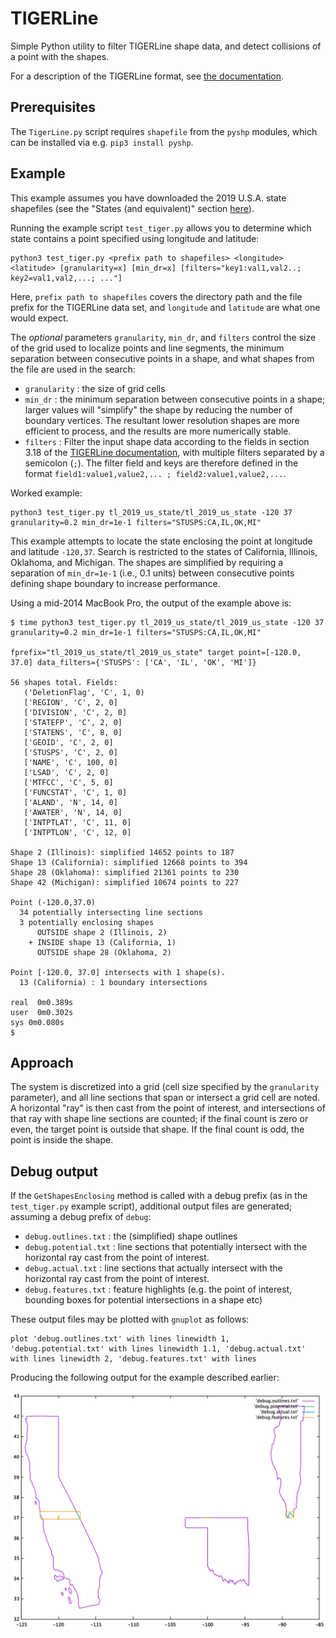 # TIGERLine

Simple Python utility to filter TIGERLine shape data, and detect collisions of a point with the shapes.

For a description of the TIGERLine format, see [the documentation](https://www.census.gov/programs-surveys/geography/technical-documentation/complete-technical-documentation/tiger-geo-line.html).

## Prerequisites

The ``TigerLine.py`` script requires ``shapefile`` from the ``pyshp`` modules, which can be installed via e.g. ``pip3 install pyshp``.

## Example

This example assumes you have downloaded the 2019 U.S.A. state shapefiles (see the "States (and equivalent)" section [here](https://www.census.gov/cgi-bin/geo/shapefiles/index.php)).

Running the example script ``test_tiger.py`` allows you to determine which state contains a point specified using longitude and latitude:

```
python3 test_tiger.py <prefix path to shapefiles> <longitude> <latitude> [granularity=x] [min_dr=x] [filters="key1:val1,val2..; key2=val1,val2,...; ..."]
```

Here, ``prefix path to shapefiles`` covers the directory path and the file prefix for the TIGERLine data set, and ``longitude`` and ``latitude`` are what one would expect.

The _optional_ parameters ``granularity``, ``min_dr``, and ``filters`` control the size of the grid used to localize points and line segments, the minimum separation between consecutive points in a shape, and what shapes from the file are used in the search:

- ``granularity`` : the size of grid cells
- ``min_dr`` : the minimum separation between consecutive points in a shape; larger values will "simplify" the shape by reducing the number of boundary vertices. The resultant lower resolution shapes are more efficient to process, and the results are more numerically stable.
- ``filters`` : Filter the input shape data according to the fields in section 3.18 of the [TIGERLine documentation](https://www.census.gov/programs-surveys/geography/technical-documentation/complete-technical-documentation/tiger-geo-line.html), with multiple filters separated by a semicolon (``;``). The filter field and keys are therefore defined in the format ``field1:value1,value2,... ; field2:value1,value2,...``.

Worked example:

```
python3 test_tiger.py tl_2019_us_state/tl_2019_us_state -120 37 granularity=0.2 min_dr=1e-1 filters="STUSPS:CA,IL,OK,MI"
```

This example attempts to locate the state enclosing the point at longitude and latitude ``-120,37``. Search is restricted to the states of California, Illinois, Oklahoma, and Michigan. The shapes are simplified by requiring a separation of ``min_dr=1e-1`` (i.e., 0.1 units) between consecutive points defining  shape boundary to increase performance.

Using a mid-2014 MacBook Pro, the output of the example above is:

```
$ time python3 test_tiger.py tl_2019_us_state/tl_2019_us_state -120 37 granularity=0.2 min_dr=1e-1 filters="STUSPS:CA,IL,OK,MI"

fprefix="tl_2019_us_state/tl_2019_us_state" target point=[-120.0, 37.0] data_filters={'STUSPS': ['CA', 'IL', 'OK', 'MI']}

56 shapes total. Fields:
   ('DeletionFlag', 'C', 1, 0)
   ['REGION', 'C', 2, 0]
   ['DIVISION', 'C', 2, 0]
   ['STATEFP', 'C', 2, 0]
   ['STATENS', 'C', 8, 0]
   ['GEOID', 'C', 2, 0]
   ['STUSPS', 'C', 2, 0]
   ['NAME', 'C', 100, 0]
   ['LSAD', 'C', 2, 0]
   ['MTFCC', 'C', 5, 0]
   ['FUNCSTAT', 'C', 1, 0]
   ['ALAND', 'N', 14, 0]
   ['AWATER', 'N', 14, 0]
   ['INTPTLAT', 'C', 11, 0]
   ['INTPTLON', 'C', 12, 0]

Shape 2 (Illinois): simplified 14652 points to 187
Shape 13 (California): simplified 12668 points to 394
Shape 28 (Oklahoma): simplified 21361 points to 230
Shape 42 (Michigan): simplified 10674 points to 227

Point (-120.0,37.0)
  34 potentially intersecting line sections
  3 potentially enclosing shapes
      OUTSIDE shape 2 (Illinois, 2)
    + INSIDE shape 13 (California, 1)
      OUTSIDE shape 28 (Oklahoma, 2)

Point [-120.0, 37.0] intersects with 1 shape(s).
  13 (California) : 1 boundary intersections

real  0m0.389s
user  0m0.302s
sys 0m0.080s
$
```

## Approach

The system is discretized into a grid (cell size specified by the ``granularity`` parameter), and all line sections that span or intersect a grid cell are noted. A horizontal "ray" is then cast from the point of interest, and intersections of that ray with shape line sections are counted; if the final count is zero or even, the target point is outside that shape. If the final count is odd, the point is inside the shape.

## Debug output

If the ``GetShapesEnclosing`` method is called with a debug prefix (as in the ``test_tiger.py`` example script), additional output files are generated; assuming a debug prefix of ``debug``:

- ``debug.outlines.txt`` : the (simplified) shape outlines
- ``debug.potential.txt`` : line sections that potentially intersect with the horizontal ray cast from the point of interest.
- ``debug.actual.txt`` : line sections that actually intersect with the horizontal ray cast from the point of interest.
- ``debug.features.txt`` : feature highlights (e.g. the point of interest, bounding boxes for potential intersections in a shape etc)

These output files may be plotted with ``gnuplot`` as follows:

```
plot 'debug.outlines.txt' with lines linewidth 1, 'debug.potential.txt' with lines linewidth 1.1, 'debug.actual.txt' with lines linewidth 2, 'debug.features.txt' with lines
```

Producing the following output for the example described earlier:

![Example gnuplot output for the example described previously](output.png)

